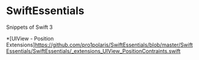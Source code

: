 # SwiftEssentials
Snippets of Swift 3 

*[UIView - Position Extensions]https://github.com/pro1polaris/SwiftEssentials/blob/master/SwiftEssentials/SwiftEssentials/_extensions_UIView_PositionContraints.swift
